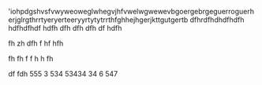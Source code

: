 'iohpdgshvsfvwyweoweglwhegvjhfvwelwgwewevbgoergebrgeguerroguerherjglrgthrrtyeryerteeryyrtytytrrthfghhejhgerjkttgutgertb
dfhrdfhdhdfhdfh
hdfhdfhdf
hdfh
dfh
dfh
dfh
df
hdfh

fh
zh
dfh
f
hf
hfh

fh
fh
f
f
h
h
fh

df
fdh
555
3
534
53434
34
6
547
